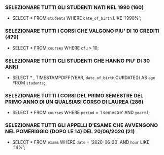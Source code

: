 ### SELEZIONARE TUTTI GLI STUDENTI NATI NEL 1990 (160)
- SELECT * FROM `students` WHERE `date_of_birth` LIKE '1990%';

### SELEZIONARE TUTTI I CORSI CHE VALGONO PIU' DI 10 CREDITI (479)
- SELECT * FROM `courses` WHERE `cfu` > 10;

### SELEZIONARE TUTTI GLI STUDENTI CHE HANNO PIU' DI 30 ANNI
- SELECT * , TIMESTAMPDIFF(YEAR, `date_of_birth`,CURDATE()) AS `age` FROM `students`;

### SELEZIONARE TUTTI I CORSI DEL PRIMO SEMESTRE DEL PRIMO ANNO DI UN QUALSIASI CORSO DI LAUREA (286)
- SELECT * FROM `courses` WHERE `period` = 'I semestre' AND `year`=1;

### SELEZIONARE TUTTI GLI APPELLI D'ESAME CHE AVVENGONO NEL POMERIGGIO (DOPO LE 14) DEL 20/06/2020 (21)
- SELECT * FROM `exams` WHERE `date` = '2020-06-20' AND `hour` LIKE '14%';